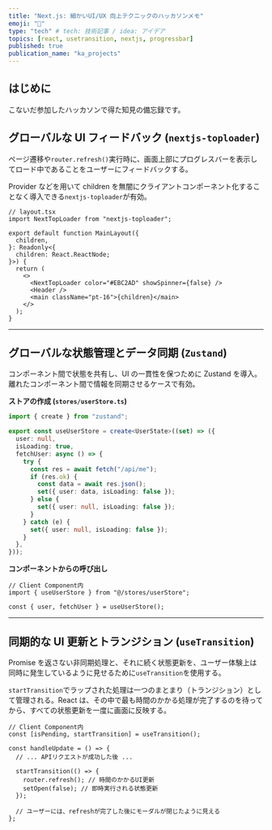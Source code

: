 ```yaml
---
title: "Next.js: 細かいUI/UX 向上テクニックのハッカソンメモ"
emoji: "🎉"
type: "tech" # tech: 技術記事 / idea: アイデア
topics: [react, usetransition, nextjs, progressbar]
published: true
publication_name: "ka_projects"
---
```


## はじめに

こないだ参加したハッカソンで得た知見の備忘録です。

## グローバルな UI フィードバック (`nextjs-toploader`)

ページ遷移や`router.refresh()`実行時に、画面上部にプログレスバーを表示してロード中であることをユーザーにフィードバックする。

Provider などを用いて children を無闇にクライアントコンポーネント化することなく導入できる`nextjs-toploader`が有効。

```tsx
// layout.tsx
import NextTopLoader from "nextjs-toploader";

export default function MainLayout({
  children,
}: Readonly<{
  children: React.ReactNode;
}>) {
  return (
    <>
      <NextTopLoader color="#EBC2AD" showSpinner={false} />
      <Header />
      <main className="pt-16">{children}</main>
    </>
  );
}
```

---

## グローバルな状態管理とデータ同期 (`Zustand`)

コンポーネント間で状態を共有し、UI の一貫性を保つために Zustand を導入。
離れたコンポーネント間で情報を同期させるケースで有効。

**ストアの作成 (`stores/userStore.ts`)**

```ts
import { create } from "zustand";

export const useUserStore = create<UserState>((set) => ({
  user: null,
  isLoading: true,
  fetchUser: async () => {
    try {
      const res = await fetch("/api/me");
      if (res.ok) {
        const data = await res.json();
        set({ user: data, isLoading: false });
      } else {
        set({ user: null, isLoading: false });
      }
    } catch (e) {
      set({ user: null, isLoading: false });
    }
  },
}));
```

**コンポーネントからの呼び出し**

```tsx
// Client Component内
import { useUserStore } from "@/stores/userStore";

const { user, fetchUser } = useUserStore();
```

---

## 同期的な UI 更新とトランジション (`useTransition`)

Promise を返さない非同期処理と、それに続く状態更新を、ユーザー体験上は同時に発生しているように見せるために`useTransition`を使用する。

`startTransition`でラップされた処理は一つのまとまり（トランジション）として管理される。React は、その中で最も時間のかかる処理が完了するのを待ってから、すべての状態更新を一度に画面に反映する。

```tsx
// Client Component内
const [isPending, startTransition] = useTransition();

const handleUpdate = () => {
  // ... APIリクエストが成功した後 ...

  startTransition(() => {
    router.refresh(); // 時間のかかるUI更新
    setOpen(false); // 即時実行される状態更新
  });

  // ユーザーには、refreshが完了した後にモーダルが閉じたように見える
};
```
